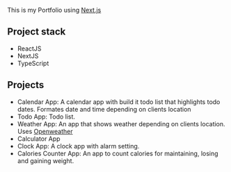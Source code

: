 This is my Portfolio using [Next.js](https://nextjs.org/)

## Project stack

- ReactJS
- NextJS
- TypeScript

## Projects

- Calendar App: A calendar app with build it todo list that highlights todo dates. Formates date and time depending on clients location
- Todo App: Todo list.
- Weather App: An app that shows weather depending on clients location. Uses [Openweather](https://openweathermap.org/)
- Calculator App
- Clock App: A clock app with alarm setting.
- Calories Counter App: An app to count calories for maintaining, losing and gaining weight.
